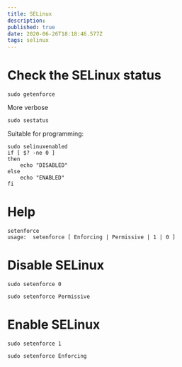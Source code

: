 ```yaml
---
title: SELinux
description: 
published: true
date: 2020-06-26T18:18:46.577Z
tags: selinux
---
```


# Check the SELinux status

```
sudo getenforce
```

More verbose

```
sudo sestatus
```

Suitable for programming:

```
sudo selinuxenabled
if [ $? -ne 0 ]
then 
    echo "DISABLED"
else
    echo "ENABLED"
fi
```



#  Help
```
setenforce 
usage:  setenforce [ Enforcing | Permissive | 1 | 0 ]
```

# Disable SELinux
```
sudo setenforce 0
```

```
sudo setenforce Permissive
```

# Enable SELinux

```
sudo setenforce 1
```

```
sudo setenforce Enforcing
```
